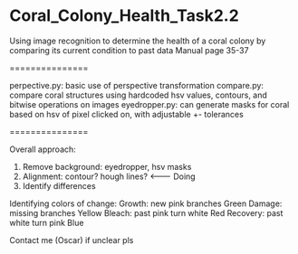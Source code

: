 # Coral_Colony_Health_Task2.2

Using image recognition to determine the health of a coral colony by comparing its current condition to past data
Manual page 35-37

===============

perpective.py: basic use of perspective transformation
compare.py: compare coral structures using hardcoded hsv values, contours, and bitwise operations on images
eyedropper.py: can generate masks for coral based on hsv of pixel clicked on, with adjustable +- tolerances

===============

Overall approach:
1. Remove background: eyedropper, hsv masks
2. Alignment: contour? hough lines?		<--- Doing
3. Identify differences

Identifying colors of change:
Growth: new pink branches	Green
Damage: missing branches	Yellow
Bleach: past pink turn white	Red
Recovery: past white turn pink	Blue

Contact me (Oscar) if unclear pls
